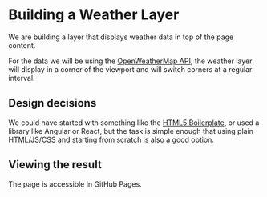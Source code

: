 # Building a Weather Layer

We are building a layer that displays weather data in top of the page content.

For the data we will be using the [OpenWeatherMap API][1], the weather layer
will display in a corner of the viewport and will switch corners at a regular
interval.

## Design decisions

We could have started with something like the [HTML5 Boilerplate][2], or used a
library like Angular or React, but the task is simple enough that using plain
HTML/JS/CSS and starting from scratch is also a good option.


## Viewing the result

The page is accessible in GitHub Pages.

[1]: https://api.openweathermap.org/data/2.5/weather
[2]: https://github.com/h5bp/html5-boilerplate

